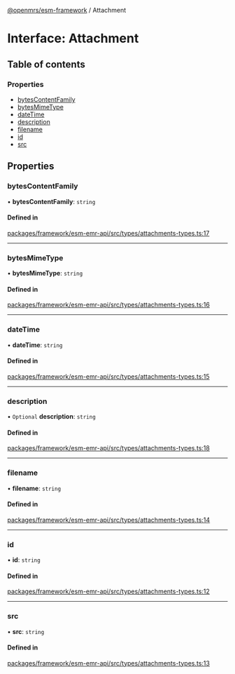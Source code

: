 [@openmrs/esm-framework](../API.md) / Attachment

# Interface: Attachment

## Table of contents

### Properties

- [bytesContentFamily](Attachment.md#bytescontentfamily)
- [bytesMimeType](Attachment.md#bytesmimetype)
- [dateTime](Attachment.md#datetime)
- [description](Attachment.md#description)
- [filename](Attachment.md#filename)
- [id](Attachment.md#id)
- [src](Attachment.md#src)

## Properties

### bytesContentFamily

• **bytesContentFamily**: `string`

#### Defined in

[packages/framework/esm-emr-api/src/types/attachments-types.ts:17](https://github.com/openmrs/openmrs-esm-core/blob/main/packages/framework/esm-emr-api/src/types/attachments-types.ts#L17)

___

### bytesMimeType

• **bytesMimeType**: `string`

#### Defined in

[packages/framework/esm-emr-api/src/types/attachments-types.ts:16](https://github.com/openmrs/openmrs-esm-core/blob/main/packages/framework/esm-emr-api/src/types/attachments-types.ts#L16)

___

### dateTime

• **dateTime**: `string`

#### Defined in

[packages/framework/esm-emr-api/src/types/attachments-types.ts:15](https://github.com/openmrs/openmrs-esm-core/blob/main/packages/framework/esm-emr-api/src/types/attachments-types.ts#L15)

___

### description

• `Optional` **description**: `string`

#### Defined in

[packages/framework/esm-emr-api/src/types/attachments-types.ts:18](https://github.com/openmrs/openmrs-esm-core/blob/main/packages/framework/esm-emr-api/src/types/attachments-types.ts#L18)

___

### filename

• **filename**: `string`

#### Defined in

[packages/framework/esm-emr-api/src/types/attachments-types.ts:14](https://github.com/openmrs/openmrs-esm-core/blob/main/packages/framework/esm-emr-api/src/types/attachments-types.ts#L14)

___

### id

• **id**: `string`

#### Defined in

[packages/framework/esm-emr-api/src/types/attachments-types.ts:12](https://github.com/openmrs/openmrs-esm-core/blob/main/packages/framework/esm-emr-api/src/types/attachments-types.ts#L12)

___

### src

• **src**: `string`

#### Defined in

[packages/framework/esm-emr-api/src/types/attachments-types.ts:13](https://github.com/openmrs/openmrs-esm-core/blob/main/packages/framework/esm-emr-api/src/types/attachments-types.ts#L13)
